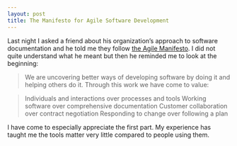 ```yaml
---
layout: post
title: The Manifesto for Agile Software Development
---
```

Last night I asked a friend about his organization’s approach to software documentation and he told me they follow [the Agile Manifesto](http://agilemanifesto.org). I did not quite understand what he meant but then he reminded me to look at the beginning:

> We are uncovering better ways of developing
software by doing it and helping others do it.
Through this work we have come to value:

> Individuals and interactions over processes and tools
> Working software over comprehensive documentation
> Customer collaboration over contract negotiation
> Responding to change over following a plan

I have come to especially appreciate the first part. My experience has taught me the tools matter very little compared to people using them. 
